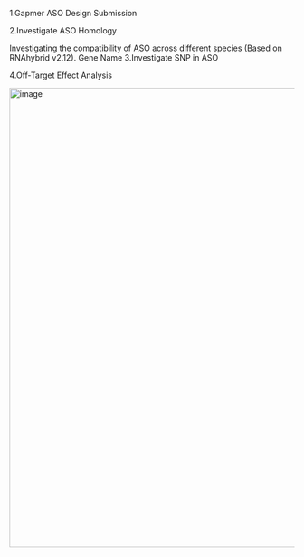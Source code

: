 1.Gapmer ASO Design Submission

2.Investigate ASO Homology

Investigating the compatibility of ASO across different species (Based on RNAhybrid v2.12).
Gene Name
3.Investigate SNP in ASO

4.Off-Target Effect Analysis

<img width="526" height="813" alt="image" src="https://github.com/user-attachments/assets/2c0206f7-83c8-46be-a58b-68afda914d29" />
